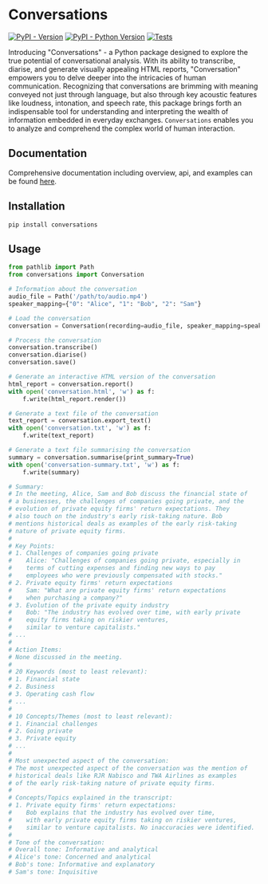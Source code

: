 # Conversations

[![PyPI - Version](https://img.shields.io/pypi/v/conversations.svg)](https://pypi.org/project/conversations)
[![PyPI - Python Version](https://img.shields.io/pypi/pyversions/conversations.svg)](https://pypi.org/project/conversations)
[![Tests](https://github.com/rob-luke/conversations/actions/workflows/test.yml/badge.svg?branch=main)](https://github.com/rob-luke/conversations/actions/workflows/test.yml)

Introducing "Conversations" - a Python package designed to
explore the true potential of conversational analysis.
With its ability to transcribe, diarise, and generate visually appealing HTML reports,
"Conversation" empowers you to delve deeper into the intricacies of human communication.
Recognizing that conversations are brimming with meaning
conveyed not just through language,
but also through key acoustic features like loudness, intonation, and speech rate,
this package brings forth an indispensable tool for understanding and
interpreting the wealth of information embedded in everyday exchanges.
`Conversations` enables you to analyze and comprehend
the complex world of human interaction.

## Documentation

Comprehensive documentation including overview, api, and examples can be found [here](rob-luke.github.io/conversations/).

## Installation

```console
pip install conversations
```

## Usage

```python
from pathlib import Path
from conversations import Conversation

# Information about the conversation
audio_file = Path('/path/to/audio.mp4')
speaker_mapping={"0": "Alice", "1": "Bob", "2": "Sam"}

# Load the conversation
conversation = Conversation(recording=audio_file, speaker_mapping=speaker_mapping)

# Process the conversation
conversation.transcribe()
conversation.diarise()
conversation.save()

# Generate an interactive HTML version of the conversation
html_report = conversation.report()
with open('conversation.html', 'w') as f:
    f.write(html_report.render())

# Generate a text file of the conversation
text_report = conversation.export_text()
with open('conversation.txt', 'w') as f:
    f.write(text_report)

# Generate a text file summarising the conversation
summary = conversation.summarise(print_summary=True)
with open('conversation-summary.txt', 'w') as f:
    f.write(summary)

# Summary:
# In the meeting, Alice, Sam and Bob discuss the financial state of
# a businesses, the challenges of companies going private, and the
# evolution of private equity firms' return expectations. They
# also touch on the industry's early risk-taking nature. Bob
# mentions historical deals as examples of the early risk-taking
# nature of private equity firms.
# 
# Key Points:
# 1. Challenges of companies going private
#    Alice: "Challenges of companies going private, especially in
#    terms of cutting expenses and finding new ways to pay
#    employees who were previously compensated with stocks."
# 2. Private equity firms' return expectations
#    Sam: "What are private equity firms' return expectations
#    when purchasing a company?"
# 3. Evolution of the private equity industry
#    Bob: "The industry has evolved over time, with early private
#    equity firms taking on riskier ventures,
#    similar to venture capitalists."
# ...
# 
# Action Items:
# None discussed in the meeting.
# 
# 20 Keywords (most to least relevant):
# 1. Financial state
# 2. Business
# 3. Operating cash flow
# ...
# 
# 10 Concepts/Themes (most to least relevant):
# 1. Financial challenges
# 2. Going private
# 3. Private equity
# ...
# 
# Most unexpected aspect of the conversation:
# The most unexpected aspect of the conversation was the mention of
# historical deals like RJR Nabisco and TWA Airlines as examples
# of the early risk-taking nature of private equity firms.
# 
# Concepts/Topics explained in the transcript:
# 1. Private equity firms' return expectations:
#    Bob explains that the industry has evolved over time,
#    with early private equity firms taking on riskier ventures,
#    similar to venture capitalists. No inaccuracies were identified.
# 
# Tone of the conversation:
# Overall tone: Informative and analytical
# Alice's tone: Concerned and analytical
# Bob's tone: Informative and explanatory
# Sam's tone: Inquisitive
```
